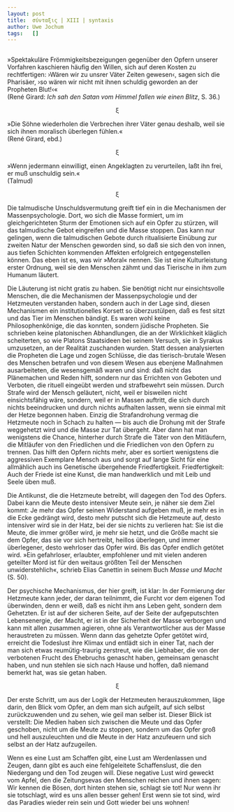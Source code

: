 ```yaml
---
layout:	post
title:	σύνταξις | XIII | syntaxis 
author:	Uwe Jochum
tags:   []
---
```


<img src="https://vg09.met.vgwort.de/na/a146681518854dad939f3f39a6c0e220" width="1" height="1" alt="">

»Spektakuläre Frömmigkeitsbezeigungen gegenüber den Opfern
unserer Vorfahren kaschieren häufig den Willen, sich auf deren
Kosten zu rechtfertigen: ›Wären wir zu unsrer Väter Zeiten
gewesen‹, sagen sich die Pharisäer, ›so wären wir nicht mit ihnen
schuldig geworden an der Propheten Blut!‹«  
(René Girard: *Ich sah den Satan vom Himmel fallen wie einen
Blitz*, S. 36.)

<center>ξ</center>

»Die Söhne wiederholen die Verbrechen ihrer Väter genau deshalb,
weil sie sich ihnen moralisch überlegen fühlen.«  
(René Girard, ebd.)

<center>ξ</center>

»Wenn jedermann einwilligt, einen Angeklagten zu verurteilen,
laßt ihn frei, er muß unschuldig sein.«  
(Talmud)

<center>ξ</center>

Die talmudische Unschuldsvermutung greift tief ein in die
Mechanismen der Massenpsychologie. Dort, wo sich die Masse
formiert, um im gleichgerichteten Sturm der Emotionen sich auf
ein Opfer zu stürzen, will das talmudische Gebot eingreifen und
die Masse stoppen. Das kann nur gelingen, wenn die talmudischen
Gebote durch ritualisierte Einübung zur zweiten Natur der
Menschen geworden sind, so daß sie sich den von innen, aus tiefen
Schichten kommenden Affekten erfolgreich entgegenstellen
können. Das eben ist es, was wir »Moral« nennen. Sie ist eine
Kulturleistung erster Ordnung, weil sie den Menschen zähmt und
das Tierische in ihm zum Humanum läutert.

Die Läuterung ist nicht gratis zu haben. Sie benötigt nicht nur
einsichtsvolle Menschen, die die Mechanismen der
Massenpsychologie und der Hetzmeuten verstanden haben, sondern
auch in der Lage sind, diesen Mechanismen ein institutionelles
Korsett so überzustülpen, daß es fest sitzt und das Tier im
Menschen bändigt. Es waren wohl keine Philosophenkönige, die das
konnten, sondern jüdische Propheten. Sie schrieben keine
platonischen Abhandlungen, die an der Wirklichkeit kläglich
scheiterten, so wie Platons Staatsideen bei seinem Versuch, sie
in Syrakus umzusetzen, an der Realität zuschanden wurden. Statt
dessen analysierten die Propheten die Lage und zogen Schlüsse,
die das tierisch-brutale Wesen des Menschen betrafen und von
diesem Wesen aus ebenjene Maßnahmen ausarbeiteten, die
wesensgemäß waren und sind: daß nicht das Plänemachen und Reden
hilft, sondern nur das Errichten von Geboten und Verboten, die
rituell eingeübt werden und strafbewehrt sein müssen. Durch
Strafe wird der Mensch geläutert, nicht, weil er bisweilen nicht
einsichtsfähig wäre, sondern, weil er in Massen auftritt, die
sich durch nichts beeindrucken und durch nichts aufhalten lassen,
wenn sie einmal mit der Hetze begonnen haben. Einzig die
Strafandrohung vermag die Hetzmeute noch in Schach zu halten —
bis auch die Drohung mit der Strafe weggehetzt wird und die Masse
zur Tat übergeht. Aber dann hat man wenigstens die Chance,
hinterher durch Strafe die Täter von den Mitläufern, die
Mitläufer von den Friedlichen und die Friedlichen von den Opfern
zu trennen. Das hilft den Opfern nichts mehr, aber es sortiert
wenigstens die aggressiven Exemplare Mensch aus und sorgt auf
lange Sicht für eine allmählich auch ins Genetische übergehende
Friedfertigkeit. Friedfertigkeit: Auch der Friede ist eine Kunst,
die man handwerklich und mit Leib und Seele üben muß.

Die Antikunst, die die Hetzmeute betreibt, will dagegen den Tod
des Opfers. Dabei kann die Meute desto intensiver Meute sein, je
näher sie dem Ziel kommt: Je mehr das Opfer seinen Widerstand
aufgeben muß, je mehr es in die Ecke gedrängt wird, desto mehr
putscht sich die Hetzmeute auf, desto intensiver wird sie in der
Hatz, bei der sie nichts zu verlieren hat: Sie ist die Meute, die
immer größer wird, je mehr sie hetzt, und die Größe macht sie dem
Opfer, das sie vor sich hertreibt, heillos überlegen, und immer
überlegener, desto wehrloser das Opfer wird. Bis das Opfer
endlich getötet wird. »Ein gefahrloser, erlaubter, empfohlener
und mit vielen anderen geteilter Mord ist für den weitaus größten
Teil der Menschen unwiderstehlich«, schrieb Elias Canettin in
seinem Buch *Masse und Macht* (S.&nbsp;50).

Der psychische Mechanismus, der hier greift, ist klar: In der
Formierung der Hetzmeute kann jeder, der daran teilnimmt, die
Furcht vor dem eigenen Tod überwinden, denn er weiß, daß es nicht
ihm ans Leben geht, sondern dem Gehetzten. Er ist auf der
sicheren Seite, auf der Seite der aufgeputschten Lebensenergie,
der Macht, er ist in der Sicherheit der Masse verborgen und kann
mit allen zusammen agieren, ohne als Verantwortlicher aus der
Masse heraustreten zu müssen. Wenn dann das gehetzte Opfer
getötet wird, erreicht die Todeslust ihre Klimax und entlädt sich
in einer Tat, nach der man sich etwas reumütig-traurig zerstreut,
wie die Liebhaber, die von der verbotenen Frucht des Ehebruchs
genascht haben, gemeinsam genascht haben, und nun stehlen sie
sich nach Hause und hoffen, daß niemand bemerkt hat, was sie
getan haben.

<center>ξ</center>

Der erste Schritt, um aus der Logik der Hetzmeuten
herauszukommen, läge darin, den Blick vom Opfer, an dem man sich
aufgeilt, auf sich selbst zurückzuwenden und zu sehen, wie geil
man selber ist. Dieser Blick ist verstellt: Die Medien haben sich
zwischen die Meute und das Opfer geschoben, nicht um die Meute
zu stoppen, sondern um das Opfer groß und hell auszuleuchten und
die Meute in der Hatz anzufeuern und sich selbst an der Hatz
aufzugeilen.

Wenn es eine Lust am Schaffen gibt, eine Lust am Werdenlassen und
Zeugen, dann gibt es auch eine fehlgeleitete Schaffenslust, die
den Niedergang und den Tod zeugen will. Diese negative Lust wird
geweckt vom Apfel, den die Zeitungsevas den Menschen reichen und
ihnen sagen: Wir kennen die Bösen, dort hinten stehen sie,
schlagt sie tot! Nur wenn ihr sie totschlagt, wird es uns allen
besser gehen! Erst wenn sie tot sind, wird das Paradies wieder
rein sein und Gott wieder bei uns wohnen!

